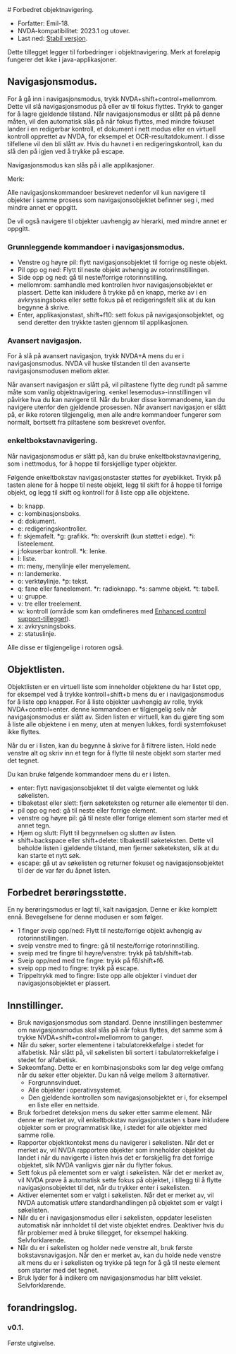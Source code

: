 <div lang = "nb_no">
# Forbedret objektnavigering.

* Forfatter: Emil-18.
* NVDA-kompatibilitet: 2023.1 og utover.
* Last ned: [Stabil versjon](https://github.com/Emil-18/enhanced-object-navigation/releases/download/v0.1/enhancedObjectNavigation-0.1.nvda-addon).

Dette tillegget legger til forbedringer i objektnavigering. Merk at foreløpig fungerer det ikke i java-applikasjoner.

## Navigasjonsmodus.

For å gå inn i navigasjonsmodus, trykk NVDA+shift+control+mellomrom. Dette vil slå navigasjonsmodus på eller av til fokus flyttes.
Trykk to ganger for å lagre gjeldende tilstand.
Når navigasjonsmodus er slått på på denne måten, vil den automatisk slås på når fokus flyttes, med mindre fokuset lander i en redigerbar kontroll, et dokument i nett modus eller en virtuell kontroll opprettet av NVDA, for eksempel et OCR-resultatdokument. I disse tilfellene vil den bli slått av.
Hvis du havnet i en redigeringskontroll, kan du slå den på igjen ved å trykke på escape.

Navigasjonsmodus kan slås på i alle applikasjoner.

Merk:

Alle navigasjonskommandoer beskrevet nedenfor vil kun navigere til objekter i samme prosess som navigasjonsobjektet befinner seg i, med mindre annet er oppgitt.

De vil også navigere til objekter uavhengig av hierarki, med mindre annet er oppgitt.


### Grunnleggende kommandoer i navigasjonsmodus.

* Venstre og høyre pil: flytt navigasjonsobjektet til forrige og neste objekt.
* Pil opp og ned: Flytt til neste objekt avhengig av rotorinnstillingen.
* Side opp og ned: gå til neste/forrige rotorinnstilling.
* mellomrom: samhandle med kontrollen hvor navigasjonsobjektet er plassert. Dette kan inkludere å trykke på en knapp, merke av i en avkryssingsboks eller sette fokus på et redigeringsfelt slik at du kan begynne å skrive.
* Enter, applikasjonstast, shift+f10: sett fokus på navigasjonsobjektet, og send deretter den trykkte tasten gjennom til applikasjonen.

### Avansert navigasjon.

For å slå på avansert navigasjon, trykk NVDA+A mens du er i navigasjonsmodus. NVDA vil huske tilstanden til den avanserte navigasjonsmodusen mellom økter.

Når avansert navigasjon er slått på, vil piltastene flytte deg rundt på samme måte som vanlig objektnavigering. «enkel lesemodus»-innstillingen vil påvirke hva du kan navigere til.
Når du bruker disse kommandoene, kan du navigere utenfor den gjeldende prosessen.
Når avansert navigasjon er slått på, er ikke rotoren tilgjengelig, men alle andre kommandoer fungerer som normalt, bortsett fra piltastene som beskrevet ovenfor.

### enkeltbokstavnavigering.

Når navigasjonsmodus er slått på, kan du bruke enkeltbokstavnavigering, som i nettmodus, for å hoppe til forskjellige typer objekter.

Følgende enkeltbokstav navigasjonstaster  støttes for øyeblikket.
Trykk på tasten alene for å hoppe til neste objekt, legg til skift for å hoppe til forrige objekt, og legg til skift og kontroll for å liste opp alle objektene.

* b: knapp.
* c: kombinasjonsboks.
* d: dokument.
* e: redigeringskontroller.
* f: skjemafelt.
*g: grafikk.
*h: overskrift (kun støttet i edge).
*i: listeelement.
* j:fokuserbar kontroll.
*k: lenke.
* l: liste.
* m: meny, menylinje eller menyelement.
* n: landemerke.
* o: verktøylinje.
*p: tekst.
* q: fane eller faneelement.
*r: radioknapp.
*s: samme objekt.
*t: tabell.
* u: gruppe.
* v: tre eller treelement.
* w: kontroll (område som kan omdefineres med [Enhanced control support-tillegget](https://github.com/emil-18/enhanced-control-support)).
* x: avkrysningsboks.
* z: statuslinje.

Alle disse er tilgjengelige i rotoren også.
## Objektlisten.

Objektlisten er en virtuell liste som inneholder objektene du har listet opp, for eksempel ved å trykke kontroll+shift+b mens du er i navigasjonsmodus for å liste opp knapper.
For å liste objekter uavhengig av rolle, trykk NVDA+control+enter. denne kommandoen er tilgjengelig selv når navigasjonsmodus er slått av.
Siden listen er virtuell, kan du gjøre ting som å liste alle objektene i en meny, uten at menyen lukkes, fordi systemfokuset ikke flyttes.

Når du er i listen, kan du begynne å skrive for å filtrere listen. Hold nede venstre alt og skriv inn et tegn for å flytte til neste objekt som starter med det tegnet.

Du kan bruke følgende kommandoer mens du er i listen.

* enter: flytt navigasjonsobjektet til det valgte elementet og lukk søkelisten.
* tilbaketast eller slett: fjern søketeksten og returner alle elementer til den.
* pil opp og ned: gå til neste eller forrige element.
* venstre og høyre pil: gå til neste eller forrige element som starter med et annet tegn.
* Hjem og slutt: Flytt til begynnelsen og slutten av listen.
* shift+backspace eller shift+delete: tilbakestill søketeksten. Dette vil beholde listen i gjeldende tilstand, men fjerner søketeksten, slik at du kan starte et nytt søk.
* escape: gå ut av søkelisten og returner fokuset og navigasjonsobjektet til der de var før du åpnet listen.

## Forbedret berøringsstøtte.

En ny berøringsmodus er lagt til, kalt navigasjon. Denne er ikke komplett ennå.
Bevegelsene for denne modusen er som følger.
* 1 finger sveip opp/ned: Flytt til neste/forrige objekt avhengig av rotorinnstillingen.
* sveip venstre med to fingre: gå til neste/forrige rotorinnstilling.
* sveip med tre fingre til høyre/venstre: trykk på tab/shift+tab.
* Sveip opp/ned med tre fingre: trykk på f6/shift+f6.
* sveip opp med to fingre: trykk på escape.
* Trippeltrykk med to fingre: liste opp alle objekter i vinduet der navigasjonsobjektet er plassert.
## Innstillinger.

* Bruk navigasjonsmodus som standard.
Denne innstillingen bestemmer om navigasjonsmodus skal slås på når fokus flyttes, det samme som å trykke NVDA+shift+control+mellomrom to ganger.
* Når du søker, sorter elementene i tabulatorekkefølge i stedet for alfabetisk.
Når slått på, vil søkelisten bli sortert i tabulatorrekkefølge i stedet for alfabetisk.
* Søkeomfang.
Dette er en kombinasjonsboks som lar deg velge omfang når du søker etter objekter.
Du kan nå velge mellom 3 alternativer.
    * Forgrunnsvinduet.
    * Alle objekter i operativsystemet.
    * Den gjeldende kontrollen som navigasjonsobjektet er i, for eksempel en liste eller en nettside.
* Bruk forbedret deteksjon mens du søker etter samme element.
Når denne er merket av, vil enkeltbokstav navigasjonstasten s  bare inkludere objekter som er programmatisk like, i stedet for alle objekter med samme rolle.
* Rapporter objektkontekst mens du navigerer i søkelisten.
Når det er merket av, vil NVDA rapportere objekter som inneholder objektet du landet i når du navigerte i listen hvis det er forskjellig fra det forrige objektet, slik NVDA vanligvis gjør når du flytter fokus.
* Sett fokus på elementet som er valgt i søkelisten.
Når det er merket av, vil NVDA prøve å automatisk sette fokus på objektet, i tillegg til å flytte navigasjonsobjektet til det, når du trykker enter i søkelisten.
* Aktiver elementet som er valgt i søkelisten.
Når det er merket av, vil NVDA automatisk utføre standardhandlingen på objektet som er valgt i søkelisten.
* Når du er i navigasjonsmodus eller i søkelisten, oppdater leselisten automatisk når innholdet til det viste objektet endres. Deaktiver hvis du får problemer med å bruke tillegget, for eksempel hakking. Selvforklarende.
* Når du er i søkelisten og holder nede venstre alt, bruk første bokstavsnavigasjon.
Når den er merket av, kan du holde nede venstre alt mens du er i søkelisten og trykke på tegn for å gå til neste element som starter med det tegnet.
* Bruk lyder for å indikere om navigasjonsmodus har blitt vekslet. Selvforklarende.

## forandringslog.

### v0.1.

Første utgivelse.
</div>